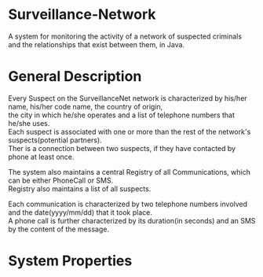 # Surveillance-Network
 
  A system for monitoring the activity of a network of suspected criminals and the relationships that exist between them, in Java.

# General Description

Every Suspect on the SurveillanceNet network is characterized by his/her name, his/her code name, the country of origin,      
the city in which he/she operates and a list of telephone numbers that he/she uses.                                  
Each suspect is associated with one or more than the rest of the network's suspects(potential partners).                    
Ther is a connection between two suspects, if they have contacted by phone at least once.

The system also maintains a central Registry of all Communications, which can be either PhoneCall or SMS.                     
Registry also maintains a list of all suspects.                                                                            

Each communication is characterized by two telephone numbers involved and the date(yyyy/mm/dd) that it took place.                      
A phone call is further characterized by its duration(in seconds) and an SMS by the content of the message.  

# System Properties

                                                                       

 
